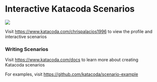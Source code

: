 # Interactive Katacoda Scenarios

[![](http://shields.katacoda.com/katacoda/chrispalacios1996/count.svg)](https://www.katacoda.com/chrispalacios1996 "Get your profile on Katacoda.com")

Visit https://www.katacoda.com/chrispalacios1996 to view the profile and interactive scenarios

### Writing Scenarios
Visit https://www.katacoda.com/docs to learn more about creating Katacoda scenarios

For examples, visit https://github.com/katacoda/scenario-example
